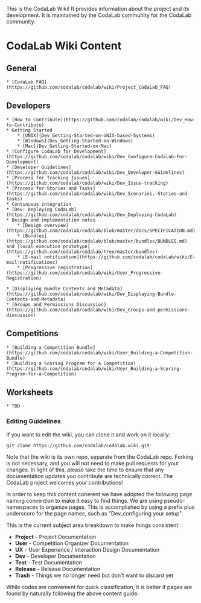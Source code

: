 This is the CodaLab Wiki! It provides information about the project and its development. It is maintained by the CodaLab community for the CodaLab community. 

# CodaLab Wiki Content
## General
    * [CodaLab FAQ](https://github.com/codalab/codalab/wiki/Project_CodaLab_FAQ)

## Developers
    * [How to Contribute](https://github.com/codalab/codalab/wiki/Dev_How-to-Contribute)
    * Getting Started
        * [UNIX](Dev_Getting-Started-on-UNIX-based-Systems)
        * [Windows](Dev_Getting-Started-on-Windows)
        * [Mac](Dev_Getting-Started-on-Mac)
    * [Configure CodaLab for Development](https://github.com/codalab/codalab/wiki/Dev_Configure-Codalab-For-Development)
    * [Developer Guidelines](https://github.com/codalab/codalab/wiki/Dev_Developer-Guidelines)
    * [Process for Tracking Issues](https://github.com/codalab/codalab/wiki/Dev_Issue-tracking)
    * [Process for Stories and Tasks](https://github.com/codalab/codalab/wiki/Dev_Scenarios,-Stories-and-Tasks)
    * Continuous integration
    * [Dev: Deploying CodaLab](https://github.com/codalab/codalab/wiki/Dev_Deploying-CodaLab)
    * Design and implementation notes
        * [Design overview](https://github.com/codalab/codalab/blob/master/docs/SPECIFICATION.md)
        * [Bundles](https://github.com/codalab/codalab/blob/master/bundles/BUNDLES.md) and [local execution prototype](https://github.com/codalab/codalab/tree/master/bundles)
        * [E-mail notification](https://github.com/codalab/codalab/wiki/E-mail-notifications)
        * [Progressive registration](https://github.com/codalab/codalab/wiki/User_Progressive-Registration)

    * [Displaying Bundle Contents and Metadata](https://github.com/codalab/codalab/wiki/Dev_Displaying-Bundle-Contents-and-Metadata)
    * [Groups and Permissions Discussion](https://github.com/codalab/codalab/wiki/Dev_Groups-and-permissions-discussion)

## Competitions
    * [Building a Competition Bundle](https://github.com/codalab/codalab/wiki/User_Building-a-Competition-Bundle)
    * [Building a Scoring Program for a Competition](https://github.com/codalab/codalab/wiki/User_Building-a-Scoring-Program-for-a-Competition)

## Worksheets
    * TBD

### Editing Guidelines
If you want to edit the wiki, you can clone it and work on it locally:

    git clone https://github.com/codalab/codalab.wiki.git

Note that the wiki is its own repo, separate from the CodaLab repo. Forking is not necessary, and you will not need to make pull requests for your changes. In light of this, please take the time to ensure that any documentation updates you contribute are technically correct. The CodaLab project welcomes your contributions!

In order to keep this content coherent we have adopted the following page naming convention to make it easy to find things. We are using pseudo-namespaces to organize pages. This is accomplished by using a prefix plus underscore for the page names, such as "Dev_configuring your setup".

This is the current subject area breakdown to make things consistent:

* **Project** - Project Documentation
* **User** - Competition Organizer Documentation
* **UX** - User Experience / Interaction Design Documentation
* **Dev** - Developer Documentation
* **Test** - Test Documentation
* **Release** -  Release Documentation
* **Trash** - Things we no longer need but don't want to discard yet

While codes are convenient for quick classification, it is better if pages are found by naturally following the above content guide.